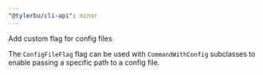 ```yaml
---
"@tylerbu/cli-api": minor
---
```


Add custom flag for config files

The `ConfigFileFlag` flag can be used with `CommandWithConfig` subclasses to enable passing a specific path to a config
file.
